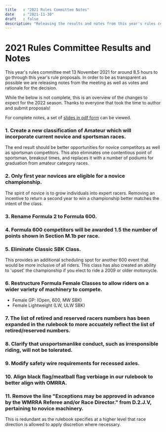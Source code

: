 ```yaml
---
title   : "2021 Rules Committee Notes"
date    : "2021-11-30"
draft   : false
description: "Releasing the results and notes from this year's rules committee."
---
```


# 2021 Rules Committee Results and Notes

This year's rules committee met 13 November 2021 for around 8.5 hours to go through this year's rule proposals. In order to be as transparent as possible we are releasing notes from the meeting as well as votes and rationale for the decision.

While the below is not complete, this is an overview of the changes to expect for the 2022 season. Thanks to everyone that took the time to author and submit proposals!

For complete notes, a set of [slides in pdf form](/downloads/2021/2021%20Rules%20Proposals.pdf) can be viewed.

### 1. Create a new classification of Amateur which will incorporate current novice and sportsman races.

The end result should be better opportunities for novice competitors as well as sportsman competitors. This also eliminates one contentious point of sportsman, breakout times, and replaces it with a number of podiums for graduation from amateur category races.

### 2. Only first year novices are eligible for a novice championship.

The spirit of novice is to grow individuals into expert racers. Removing an incentive to return a second year to win a championship better matches the intent of the class.

### 3. Rename Formula 2 to Formula 600.

### 4. Formula 600 competitors will be awarded 1.5 the number of points shown in Section M.1b per race.

### 5. Eliminate Classic SBK Class.

This provides an additional scheduling spot for another 600 event that would be more inclusive of all riders. This class has also created an ability to 'upset' the championship if you elect to ride a 2009 or older motorcycle.

### 6. Restructure Formula Female Classes to allow riders on a wider variety of machinery to compete.

- Female GP: (Open, 600, MW SBK)
- Female Lightweight (LW, ULW SBK)

### 7. The list of retired and reserved racers numbers has been expanded in the rulebook to more accuately reflect the list of retired/reserved numbers.

### 8. Clarify that unsportsmanlike conduct, such as irresponsible riding, will not be tolerated.

### 9. Modify safety wire requirements for recessed axles.

### 10. Align black flag/meatball flag verbiage in our rulebook to better align with OMRRA.

### 11. Remove the line "Exceptions may be approved in advance by the WMRRA Referee and/or Race Director." from D.2.J.V, pertaining to novice machinery.

This is redundant as the rulebook specifies at a higher level that race direction is allowed to apply discretion where necessary.
